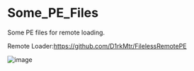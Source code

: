 # Some_PE_Files
Some PE files for remote loading.

Remote Loader:https://github.com/D1rkMtr/FilelessRemotePE

![image](https://user-images.githubusercontent.com/70927349/191712351-627cdeed-5d73-4b57-9782-f877cf235d37.png)
